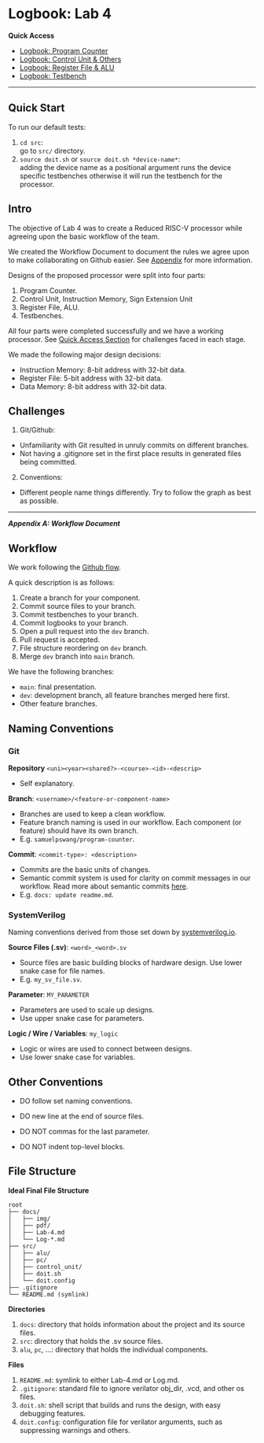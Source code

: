 # Logbook: Lab 4

**Quick Access**

<div id="individual-logs"></div>

* [Logbook: Program Counter](docs/Log_Pc.md)
* [Logbook: Control Unit & Others]()
* [Logbook: Register File & ALU]()
* [Logbook: Testbench]()

---

## Quick Start

To run our default tests:
1. `cd src`:<br> go to `src/` directory.
2. `source doit.sh` or `source doit.sh *device-name*`:<br> adding the device name as a positional argument runs the device specific testbenches otherwise it will run the testbench for the processor.

## Intro

The objective of Lab 4 was to create a Reduced RISC-V processor while agreeing upon the basic workflow of the team. 

We created the Workflow Document to document the rules we agree upon to make collaborating on Github easier. See [Appendix](#apen-a) for more information.

Designs of the proposed processor were split into four parts:

1. Program Counter.
2. Control Unit, Instruction Memory, Sign Extension Unit
3. Register File, ALU.
4. Testbenches.

All four parts were completed successfully and we have a working processor. See [Quick Access Section](#individual-logs) for challenges faced in each stage.

We made the following major design decisions:

* Instruction Memory: 8-bit address with 32-bit data.
* Register File: 5-bit address with 32-bit data.
* Data Memory: 8-bit address with 32-bit data.

## Challenges

1. Git/Github: 
  * Unfamiliarity with Git resulted in unruly commits on different branches.
  * Not having a .gitignore set in the first place results in generated files being committed.

2. Conventions:
  * Different people name things differently. Try to follow the graph as best as possible.

---

<div id="apen-a"></div>

***Appendix A: Workflow Document***

## Workflow

We work following the [Github flow](https://docs.github.com/en/get-started/quickstart/github-flow).

A quick description is as follows:
1. Create a branch for your component.
2. Commit source files to your branch.
3. Commit testbenches to your branch.
4. Commit logbooks to your branch.
5. Open a pull request into the `dev` branch.
6. Pull request is accepted.
7. File structure reordering on `dev` branch.
8. Merge `dev` branch into `main` branch.

We have the following branches:
* `main`: final presentation.
* `dev`: development branch, all feature branches merged here first.
* Other feature branches.

## Naming Conventions

### Git

**Repository** `<uni><year><shared?>-<course>-<id>-<descrip>`

* Self explanatory.

**Branch**: `<username>/<feature-or-component-name>`

* Branches are used to keep a clean workflow. 
* Feature branch naming is used in our workflow. Each component (or feature) should have its own branch. 
* E.g. `samuelpswang/program-counter`.

**Commit**: `<commit-type>: <description>`

* Commits are the basic units of changes. 
* Semantic commit system is used for clarity on commit messages in our workflow. Read more about semantic commits [here](https://gist.github.com/joshbuchea/6f47e86d2510bce28f8e7f42ae84c716). 
* E.g. `docs: update readme.md`.

### SystemVerilog

Naming conventions derived from those set down by [systemverilog.io](https://www.systemverilog.io/).

**Source Files (.sv)**: `<word>_<word>.sv`

* Source files are basic building blocks of hardware design. Use lower snake case for file names. 
* E.g. `my_sv_file.sv`.

**Parameter**: `MY_PARAMETER`

* Parameters are used to scale up designs. 
* Use upper snake case for parameters.

**Logic / Wire / Variables**: `my_logic`

* Logic or wires are used to connect between designs. 
* Use lower snake case for variables.

## Other Conventions

* DO follow set naming conventions.
* DO new line at the end of source files.

* DO NOT commas for the last parameter.
* DO NOT indent top-level blocks.

## File Structure

**Ideal Final File Structure**

```
root
├── docs/
│   ├── img/
│   ├── pdf/
│   ├── Lab-4.md
│   └── Log-*.md
├── src/
│   ├── alu/
│   ├── pc/
│   ├── control_unit/
│   ├── doit.sh
│   └── doit.config
├── .gitignore
└── README.md (symlink)
```

**Directories**

1. `docs`: directory that holds information about the project and its source files.
2. `src`: directory that holds the .sv source files.
3. `alu`, `pc`, ...: directory that holds the individual components.

**Files**

1. `README.md`: symlink to either Lab-4.md or Log.md.
2. `.gitignore`: standard file to ignore verilator obj_dir, .vcd, and other os files.
3. `doit.sh`: shell script that builds and runs the design, with easy debugging features.
4. `doit.config`: configuration file for verilator arguments, such as suppressing warnings and others.

